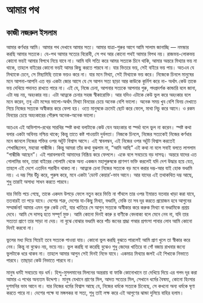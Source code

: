 # আমার পথ
## কাজী নজরুল ইসলাম

আমার কর্ণধার আমি। আমার পথ দেখাবে আমার সত্য। আমার যাত্রা-শুরুর আগে আমি সালাম জানাচ্ছি — নমস্কার করছি আমার সত্যকে। যে-পথ আমার সত্যের বিরোধী, সে পথ আর কোনো পথই আমার বিপথ নয়। রাজভয়-লোকভয় কোনো ভয়ই আমার বিপথে নিয়ে যাবে না। আমি যদি সত্যি করে আমর সত্যকে চিনে থাকি, আমার অন্তরে মিথ্যার ভয় না থাকে, তাহলে বাইরের কোনো ভয়ই আমর কিছু করতে পারবে না। যার ভিতরে ভয়, সেই বাইরে ভয় পায়। অতএব যে মিথ্যাকে চেনে, সে মিছামিছি তাকে ভয়ও করে না। যার মনে মিথ্যা, সেই মিথ্যাকে ভয় করে। নিজেকে চিনলে মানুষের মনে আপনা-আপনি এত বড় একটা জোর আসে যে সে আপন সত্য ছাড়া আর কাউকে কুর্নিশ করে না- অর্থাৎ কেউ তাকে ভয় দেখিয়ে পদানত রাখতে পারে না। এই যে, নিজে চেনা, আপনার সত্যকে আপনার গুরু, পদপ্রদর্শক কান্ডারি বলে জানা, এটা দম্ভ নয়, অহংকার নয়। এটা আত্নকে চেনার সহজ স্বীকারোক্তি। আর যদিও এটাকে কেউ ভুল করে অহংকার বলে মনে করেন, তবু এটা মন্দের ভালো-অর্থাৎ মিথ্যা বিনয়ের চেয়ে অনেক বেশি ভালো। অনেক সময় খুব বেশি বিনয় দেখাতে গিয়ে নিজের সত্যকে অস্বীকার করে ফেলা হয়। ওতে মানুষকে ক্রমেই ছোট করে ফেলে, মাথা নিচু করে আনে। ও রকম বিনয়ের চেয়ে অহংকারের পৌরুষ অনেক-অনেক ভালো।

অতএব এই অভিশাপ-রথের সারথির স্পষ্ট কথা বলাটাকে কেউ যেন অহংকার বা স্পর্ধা বলে ভুল না করেন। স্পষ্ট কথা বলার একটা অবিনয় নশ্চিয় থাকে; কিন্তু তাতে কষ্ট পাওয়াটা দুর্বলতা। নিজকে চিনলে, নিজের সত্যকেই নিজের কর্ণধার মনে জানলে নিজের শক্তির ওপর অটুট বিশ্বাস আসে। এই স্বাবলম্বন, এই নিজের ওপর অটুট বিশ্বাস করতেই শেখাচ্ছিলেন, মহাত্মা গান্ধীজি। কিন্তু আমরা তাঁর কথা বুঝলাম না, “আমি আছি” এই কথা না বলে সবাই বলতে লাগলাম “গান্ধীজি আছেন”। এই পরাবলম্বনই আমাদের নিষ্ক্রিয় করে ফেললে। একে বলে সবচেয়ে বড় দাসত্ব। অন্তরে যাদের এত গোলামির ভাব, তারা বাইরের গোলামি থেকে অন্য একজন মহাপুরুষকে প্রাণপণ ভক্তি করলেই যদি দেশ উদ্ধার হয়ে যেত, তাহলে এই দেশে এতদিন পরাধীন থাকত না। আত্নকে চেনা নিজের সত্যকে বড় মনে করার দম্ভ-আর যাই হোক ভণ্ডামি নয়। এ দম্ভ শির উঁচু করে, পুরুষ করে, মনে একটা ‘ডোন্ট কেয়ার’-ভাব আনে। আর যাদের এই তথাকথিত দম্ভ আছে, শুধু তারাই অসাধ্য সাধন করতে পারবে।

যার ভিত্তি পচে গেছে, তাকে একদম উপড়ে ফেলে নতুন করে ভিত্তি না গাঁথলে তার ওপর ইমারত যতবার খাড়া করা যাবে, ততবারই তা পড়ে যাবে। দেশের শত্রু, দেশের যা-কিছু মিথ্যা, ভণ্ডামি, মেকি তা সব দূর করতে প্রয়োজন হবে আগুনের সম্মার্জনা! আমার এমন গুরু কেউ নেই, যার খাতিরে সে আগুন সত্যকে অস্বীকার করে করুক মিথ্যা বা ভণ্ডামিকে প্রশ্রয় দেবে। আমি সে দাসত্ব হতে সম্পূর্ণ মুক্ত। আমি কোনো দিনই কারু র বাণীকে বেদবাক্য বলে মেনে নেব না, যদি তার সত্যতা প্রাণে তার সাড়া না দেয়। না বুঝে বোঝার ভণ্ডামি করে পাঁচ জনের শ্রদ্ধা গআর প্রশংসা পাবার লোব আমি কোনো দিনই করবো না।

ভুলের মধ্য দিয়ে গিয়েই তবে সত্যকে পাওয়া যায়। কোনো ভুল করছি বুঝতে পারলেই আমি প্রাণ খুলে তা স্বীকার করে নেব। কিন্তু না বুঝেও নয়, ভয়ে নয়। ভুল করছি বা করেছি বুঝেও শুধু জেদের খাতিরে বা গোঁ বজায় রাখবার জন্যে ভুলটাকে ধরে থাকব না। তাহলে আমার আগুন সেই দিনই নিভে যাবে। একমাত্র মিথ্যার জলই এই শিখাকে নিভাতে পারবে। তাছাড়া কেউ নিভাতে পারবে না।

মানুষ ধর্মই সবচেয়ে বড় ধর্ম। হিন্দু-মুসলমানের মিলনের অন্তরায় বা ফাকি কোনোখানে তা দেখিয়ে দিয়ে এর গলদ দূর করা আমার এ পথের অন্যতম উদ্দেশ্য। মানুষ যেখানে প্রাণের মিল, আদত সত্যের মিল, সেখানে ধর্মের বৈষম্য, কোনো হিংসার দুশমনির ভাব আনে না। যার নিজের ধর্মের বিশ্বাস আছে যে, নিজের ধর্মকে সত্যকে চিনেছে, সে কখনো অন্য ধর্মকে ঘৃণা করতে পারে না। দেশের পক্ষে যা মঙ্গলকর বা সত্য, শুধু তাই লক্ষ করে এই আগুণের ঝান্ডা দুলিয়ে বাহির হলাম।
